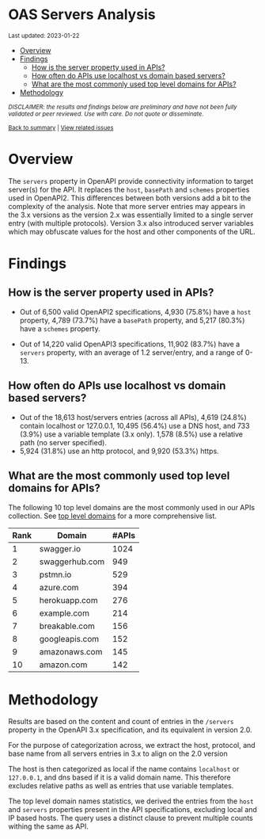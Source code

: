 OAS Servers Analysis
================
<sup>Last updated: 2023-01-22</sup>

- <a href="#overview" id="toc-overview">Overview</a>
- <a href="#findings" id="toc-findings">Findings</a>
  - <a href="#how-is-the-server-property-used-in-apis"
    id="toc-how-is-the-server-property-used-in-apis">How is the server
    property used in APIs?</a>
  - <a href="#how-often-do-apis-use-localhost-vs-domain-based-servers"
    id="toc-how-often-do-apis-use-localhost-vs-domain-based-servers">How
    often do APIs use localhost vs domain based servers?</a>
  - <a href="#what-are-the-most-commonly-used-top-level-domains-for-apis"
    id="toc-what-are-the-most-commonly-used-top-level-domains-for-apis">What
    are the most commonly used top level domains for APIs?</a>
- <a href="#methodology" id="toc-methodology">Methodology</a>

<sup>*DISCLAIMER: the results and findings below are preliminary and
have not been fully validated or peer reviewed. Use with care. Do not
quote or disseminate.*</sup>

<sup>[Back to summary](oas_summary.md) \| [View related
issues](https://github.com/postman-open-technologies/knowledge-base/labels/oas%3Aservers)</sup>

# Overview

The `servers` property in OpenAPI provide connectivity information to
target server(s) for the API. It replaces the `host`, `basePath` and
`schemes` properties used in OpenAPI2. This differences between both
versions add a bit to the complexity of the analysis. Note that more
server entries may appears in the 3.x versions as the version 2.x was
essentially limited to a single server entry (with multiple protocols).
Version 3.x also introduced server variables which may obfuscate values
for the host and other components of the URL.

# Findings

## How is the server property used in APIs?

- Out of 6,500 valid OpenAPI2 specifications, 4,930 (75.8%) have a
  `host` property, 4,789 (73.7%) have a `basePath` property, and 5,217
  (80.3%) have a `schemes` property.

- Out of 14,220 valid OpenAPI3 specifications, 11,902 (83.7%) have a
  `servers` property, with an average of 1.2 server/entry, and a range
  of 0-13.

## How often do APIs use localhost vs domain based servers?

- Out of the 18,613 host/servers entries (across all APIs), 4,619
  (24.8%) contain localhost or 127.0.0.1, 10,495 (56.4%) use a DNS host,
  and 733 (3.9%) use a variable template (3.x only). 1,578 (8.5%) use a
  relative path (no server specified).
- 5,924 (31.8%) use an http protocol, and 9,920 (53.3%) https.

## What are the most commonly used top level domains for APIs?

The following 10 top level domains are the most commonly used in our
APIs collection. See [top level domains](oas_servers_tld.md) for a more
comprehensive list.

| Rank | Domain         | \#APIs |
|------|----------------|--------|
| 1    | swagger.io     | 1024   |
| 2    | swaggerhub.com | 949    |
| 3    | pstmn.io       | 529    |
| 4    | azure.com      | 394    |
| 5    | herokuapp.com  | 276    |
| 6    | example.com    | 214    |
| 7    | breakable.com  | 156    |
| 8    | googleapis.com | 152    |
| 9    | amazonaws.com  | 145    |
| 10   | amazon.com     | 142    |

# Methodology

Results are based on the content and count of entries in the `/servers`
property in the OpenAPI 3.x specification, and its equivalent in version
2.0.

For the purpose of categorization across, we extract the host, protocol,
and base name from all servers entries in 3.x to align on the 2.0
version

The host is then categorized as local if the name contains `localhost`
or `127.0.0.1`, and dns based if it is a valid domain name. This
therefore excludes relative paths as well as entries that use variable
templates.

The top level domain names statistics, we derived the entries from the
`host` and `servers` properties present in the API specifications,
excluding local and IP based hosts. The query uses a distinct clause to
prevent multiple counts withing the same as API.

